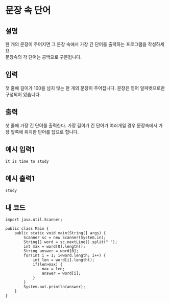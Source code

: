 # 문장 속 단어

## 설명
한 개의 문장이 주어지면 그 문장 속에서 가장 긴 단어를 출력하는 프로그램을 작성하세요.  
문장속의 각 단어는 공백으로 구분됩니다.

## 입력
첫 줄에 길이가 100을 넘지 않는 한 개의 문장이 주어집니다. 문장은 영어 알파벳으로만 구성되어 있습니다.

## 출력
첫 줄에 가장 긴 단어를 출력한다. 가장 길이가 긴 단어가 여러개일 경우 문장속에서 가장 앞쪽에 위치한 단어를 답으로 합니다.

## 예시 입력1
```
it is time to study
```

## 예시 출력1
```
study
```

## 내 코드
```
import java.util.Scanner;

public class Main {
	public static void main(String[] args) {
		Scanner sc = new Scanner(System.in);
		String[] word = sc.nextLine().split(" ");
		int max = word[0].length();
		String answer = word[0];
		for(int i = 1; i<word.length; i++) {
			int len = word[i].length();
			if(len>max) {
				max = len;
				answer = word[i];
			}
		}
		System.out.println(answer);
	}
}
```
